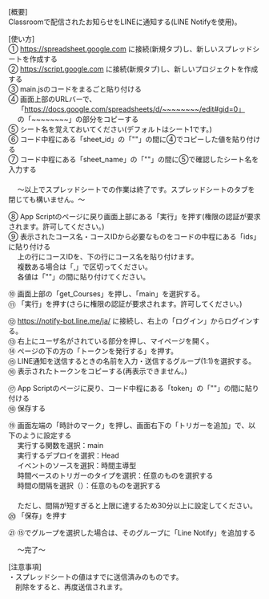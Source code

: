 [概要]  
Classroomで配信されたお知らせをLINEに通知する(LINE Notifyを使用)。  

[使い方]  
① https://spreadsheet.google.com に接続(新規タブ)し、新しいスプレッドシートを作成する  
② https://script.google.com に接続(新規タブ)し、新しいプロジェクトを作成する  
③ main.jsのコードをまるごと貼り付ける  
④ 画面上部のURLバーで、  
　 「https://docs.google.com/spreadsheets/d/~~~~~~~~/edit#gid=0」  
　 の「~~~~~~~~」の部分をコピーする  
⑤ シート名を覚えておいてください(デフォルトはシート1です。)  
⑥ コード中程にある「sheet_id」の「""」の間に④でコピーした値を貼り付ける  
⑦ コード中程にある「sheet_name」の「""」の間に⑤で確認したシート名を入力する  
　   
　 〜以上でスプレッドシートでの作業は終了です。スプレッドシートのタブを閉じても構いません。〜  
  
⑧ App Scriptのページに戻り画面上部にある「実行」を押す(権限の認証が要求されます。許可してください。)  
⑨ 表示されたコース名・コースIDから必要なものをコードの中程にある「ids」に貼り付ける  
　 上の行にコースIDを、下の行にコース名を貼り付けます。  
　 複数ある場合は「,」で区切ってください。  
　 各値は「""」の間に貼り付けてください。  
 
⑩ 画面上部の「get_Courses」を押し、「main」を選択する。  
⑪ 「実行」を押す(さらに権限の認証が要求されます。許可してください。)  
 
⑫ https://notify-bot.line.me/ja/ に接続し、右上の「ログイン」からログインする。  
⑬ 右上にユーザ名がされている部分を押し、マイページを開く。  
⑭ ページの下の方の「トークンを発行する」を押す。  
⑮ LINE通知を送信するときの名前を入力・送信するグループ(1:1)を選択する。  
⑯ 表示されたトークンをコピーする(再表示できません。)  
  
⑰ App Scriptのページに戻り、コード中程にある「token」の「""」の間に貼り付ける  
⑱ 保存する  
  
⑲ 画面左端の「時計のマーク」を押し、画面右下の「トリガーを追加」で、以下のように設定する  
　 実行する関数を選択：main  
　 実行するデプロイを選択：Head  
　 イベントのソースを選択：時間主導型  
　 時間ベースのトリガーのタイプを選択：任意のものを選択する  
　 時間の間隔を選択（）：任意のものを選択する  
　  
　 ただし、間隔が短すぎると上限に達するため30分以上に設定してください。  
⑳ 「保存」を押す  
  
㉑ ⑮でグループを選択した場合は、そのグループに「Line Notify」を追加する  
  
　 〜完了〜  
  
[注意事項]  
・スプレッドシートの値はすでに送信済みのものです。  
　削除をすると、再度送信されます。  
